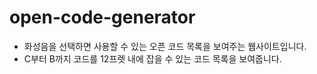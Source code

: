# open-code-generator

- 화성음을 선택하면 사용할 수 있는 오픈 코드 목록을 보여주는 웹사이트입니다.
- C부터 B까지 코드를 12프렛 내에 잡을 수 있는 코드 목록을 보여줍니다.